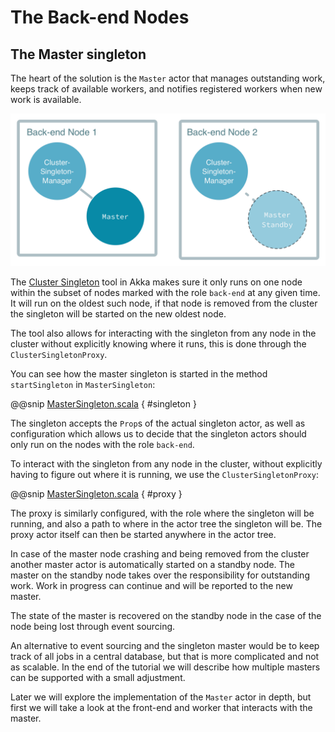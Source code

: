 # The Back-end Nodes

## The Master singleton

The heart of the solution is the `Master` actor that manages outstanding work, keeps track of available workers,
and notifies registered workers when new work is available.

![Managed Singleton](images/singleton-manager.png)

The [Cluster Singleton](http://doc.akka.io/docs/akka/current/scala/guide/modules.html#cluster-singleton) tool in 
Akka makes sure it only runs on one node within the subset of nodes marked with the role `back-end` at any 
given time. It will run on the oldest such node, if that node is removed from the cluster the singleton will be 
started on the new oldest node. 

The tool also allows for interacting with the singleton from any node in the cluster
without explicitly knowing where it runs, this is done through the `ClusterSingletonProxy`.

You can see how the master singleton is started in the method `startSingleton`
in `MasterSingleton`:

@@snip [MasterSingleton.scala]($g8src$/scala/worker/MasterSingleton.scala) { #singleton }

The singleton accepts the `Prop`s of the actual singleton actor, as well as configuration which allows us to decide
that the singleton actors should only run on the nodes with the role `back-end`.

To interact with the singleton from any node in the cluster, without explicitly having to figure out where it is running,
we use the `ClusterSingletonProxy`:

@@snip [MasterSingleton.scala]($g8src$/scala/worker/MasterSingleton.scala) { #proxy }

The proxy is similarly configured, with the role where the singleton will be running, and also a path to where in 
the actor tree the singleton will be. The proxy actor itself can then be started anywhere in the actor tree.

In case of the master node crashing and being removed from the cluster another master actor is automatically started 
on a standby node. The master on the standby node takes over the responsibility for outstanding work. Work in progress 
can continue and will be reported to the new master. 

The state of the master is recovered on the standby node in the case of the node being lost through event sourcing. 

An alternative to event sourcing and the singleton master would be to keep track of all jobs in a central database, 
but that is more complicated and not as scalable. In the end of the tutorial we will describe how multiple masters 
can be supported with a small adjustment.

Later we will explore the implementation of the `Master`
actor in depth, but first we will take a look at the front-end and worker that interacts with the master.
